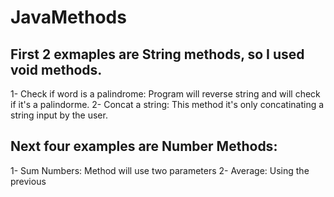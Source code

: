# JavaMethods

## First 2 exmaples are String methods, so I used void methods.
 1- Check if word is a palindrome:
Program will reverse string and will check if it's a palindorme.
 2- Concat a string:
This method it's only concatinating a string input by the user.

## Next four examples are Number Methods:
  1- Sum Numbers:
Method will use two parameters 
 2- Average:
Using the previous 
